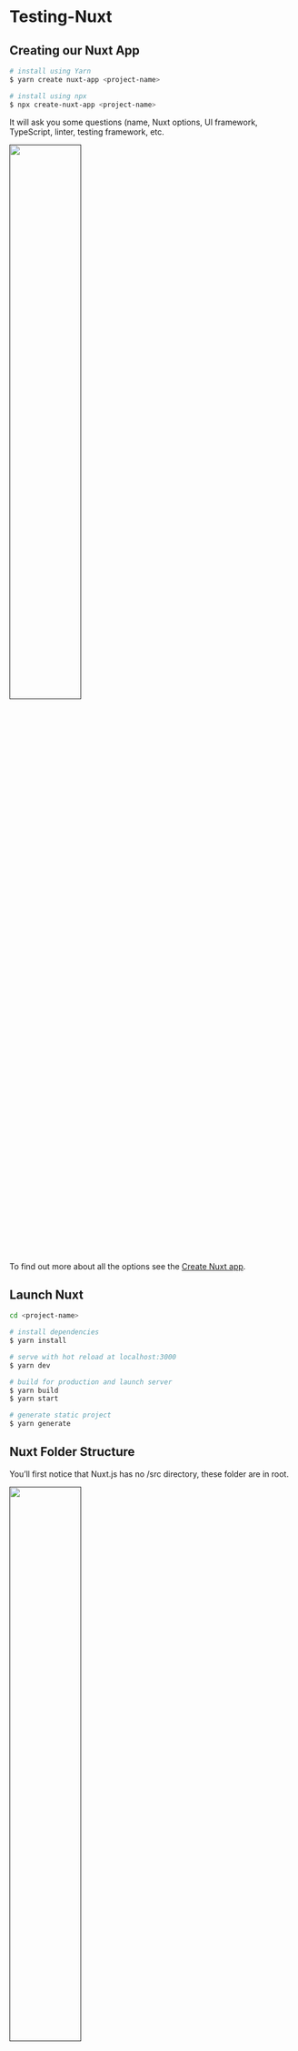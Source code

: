 # Testing-Nuxt

## Creating our Nuxt App
```bash
# install using Yarn
$ yarn create nuxt-app <project-name>

# install using npx
$ npx create-nuxt-app <project-name>
```
It will ask you some questions (name, Nuxt options, UI framework, TypeScript, linter, testing framework, etc. 

[<img src="https://firebasestorage.googleapis.com/v0/b/vue-mastery.appspot.com/o/flamelink%2Fmedia%2F1578373049722_0.jpg?alt=media&token=7b4174b7-b15b-434b-9dc2-9dd4253b32fe" width="50%">]()

To find out more about all the options see the [Create Nuxt app](https://github.com/nuxt/create-nuxt-app/blob/master/README.md).

## Launch Nuxt

```bash
cd <project-name>

# install dependencies
$ yarn install

# serve with hot reload at localhost:3000
$ yarn dev

# build for production and launch server
$ yarn build
$ yarn start

# generate static project
$ yarn generate
```

## Nuxt Folder Structure

You’ll first notice that Nuxt.js has no /src directory, these folder are in root.

[<img src="https://firebasestorage.googleapis.com/v0/b/vue-mastery.appspot.com/o/flamelink%2Fmedia%2F1578373066655_5.jpg?alt=media&token=c5fed040-8bc9-4bfe-8333-ac580c180fea" width="50%">]()

How does Nuxt render Vue pages/layouts and components?

[<img src="https://firebasestorage.googleapis.com/v0/b/vue-mastery.appspot.com/o/flamelink%2Fmedia%2F1578373061939_3.jpg?alt=media&token=2475f5b7-591f-46b9-9087-1aea19903af5" width="50%">]()

Each of these folders will contain component .vue files, and they each start out with a single default generated file, which together showed us the page we saw when we launched the development server.

[<img src="https://firebasestorage.googleapis.com/v0/b/vue-mastery.appspot.com/o/flamelink%2Fmedia%2F1578373064141_4.jpg?alt=media&token=40f2e214-094f-4140-91aa-e35ac64a508f" width="50%">]()

## SPA versus Universal Mode

### Typical Vue SPA

[<img src="https://firebasestorage.googleapis.com/v0/b/vue-mastery.appspot.com/o/flamelink%2Fmedia%2F1578373459127_0.jpg?alt=media&token=86e8ecca-a0ae-494c-bf7f-a97c09b36a70" width="50%">]()

### Universal Mode

Universal Mode, which means that when the application is initially loaded, it will render the page requested on the server-side first, before sending over the initial HTML.

[<img src="https://firebasestorage.googleapis.com/v0/b/vue-mastery.appspot.com/o/flamelink%2Fmedia%2F1578373459128_1.jpg?alt=media&token=a64e156d-8805-44a8-b57b-b41a3a1c5c46" width="50%">]()

The new page is shown before downloading and running any JavaScript. Once JavaScript is downloaded and run Vue is started up and the page “Hydrated,” which basically means it turns into a normal SPA (Single Page App).


For detailed explanation on how things work, check out [Nuxt.js docs](https://nuxtjs.org).

Credits to [Vue Mastery](https://www.vuemastery.com/)
